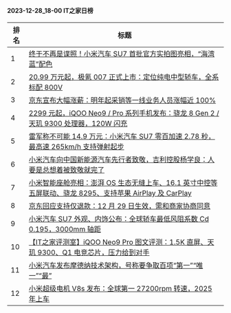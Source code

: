 #### 2023-12-28_18-00  IT之家日榜

| 排名 | 标题|
| --- | ---|
| 1 | [终于不再是谍照！小米汽车 SU7 首批官方实拍图亮相，“海湾蓝”配色](https://www.ithome.com/0/742/088.htm) |
| 2 | [20.99 万元起，极氪 007 正式上市：定位纯电中型轿车，全系标配 800V](https://www.ithome.com/0/741/983.htm) |
| 3 | [京东宣布大幅涨薪：明年起采销等一线业务人员涨幅近 100%](https://www.ithome.com/0/741/995.htm) |
| 4 | [2299 元起，iQOO Neo9 / Pro 系列手机发布：骁龙 8 Gen 2 / 天玑 9300 处理器，120W 闪充](https://www.ithome.com/0/741/974.htm) |
| 5 | [雷军称不可能 14.9 万元：小米汽车 SU7 零百加速 2.78 秒，最高速 265km/h 支持弹射起步](https://www.ithome.com/0/742/180.htm) |
| 6 | [小米汽车向中国新能源汽车先行者致敬，吉利控股杨学良：人要是总想着被致敬就完了](https://www.ithome.com/0/742/023.htm) |
| 7 | [小米智能座舱亮相：澎湃 OS 生态无缝上车、16.1 英寸中控等五屏联动、骁龙 8295、支持苹果 AirPlay 及 CarPlay](https://www.ithome.com/0/742/157.htm) |
| 8 | [京东回应支持仅退款：12 月 29 日生效，需和商家协商同意](https://www.ithome.com/0/741/966.htm) |
| 9 | [小米汽车 SU7 外观、内饰公布：全球轿车最低风阻系数 Cd 0.195，3000mm 轴距](https://www.ithome.com/0/742/173.htm) |
| 10 | [【IT之家评测室】iQOO Neo9 Pro 图文评测：1.5K 直屏、天玑 9300、Q1 电竞芯片，压力给到对手](https://www.ithome.com/0/741/979.htm) |
| 11 | [小米汽车发布摩德纳技术架构，号称要争取百项“第一”“唯一”“最”](https://www.ithome.com/0/742/165.htm) |
| 12 | [小米超级电机 V8s 发布：全球第一 27200rpm 转速，2025 年上车](https://www.ithome.com/0/742/122.htm) |
